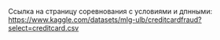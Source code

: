 Ссылка на страницу соревнования с условиями и дпнными: https://www.kaggle.com/datasets/mlg-ulb/creditcardfraud?select=creditcard.csv
